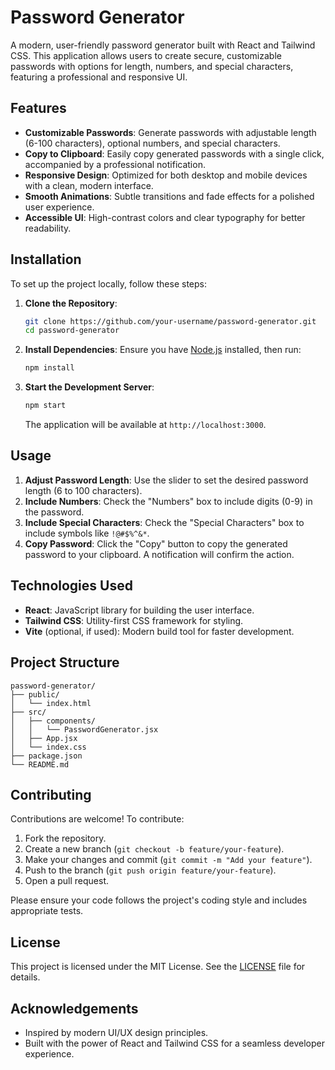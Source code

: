 # Password Generator

A modern, user-friendly password generator built with React and Tailwind CSS. This application allows users to create secure, customizable passwords with options for length, numbers, and special characters, featuring a professional and responsive UI.

## Features

- **Customizable Passwords**: Generate passwords with adjustable length (6-100 characters), optional numbers, and special characters.
- **Copy to Clipboard**: Easily copy generated passwords with a single click, accompanied by a professional notification.
- **Responsive Design**: Optimized for both desktop and mobile devices with a clean, modern interface.
- **Smooth Animations**: Subtle transitions and fade effects for a polished user experience.
- **Accessible UI**: High-contrast colors and clear typography for better readability.

## Installation

To set up the project locally, follow these steps:

1. **Clone the Repository**:
   ```bash
   git clone https://github.com/your-username/password-generator.git
   cd password-generator
   ```

2. **Install Dependencies**:
   Ensure you have [Node.js](https://nodejs.org/) installed, then run:
   ```bash
   npm install
   ```

3. **Start the Development Server**:
   ```bash
   npm start
   ```
   The application will be available at `http://localhost:3000`.

## Usage

1. **Adjust Password Length**: Use the slider to set the desired password length (6 to 100 characters).
2. **Include Numbers**: Check the "Numbers" box to include digits (0-9) in the password.
3. **Include Special Characters**: Check the "Special Characters" box to include symbols like `!@#$%^&*`.
4. **Copy Password**: Click the "Copy" button to copy the generated password to your clipboard. A notification will confirm the action.

## Technologies Used

- **React**: JavaScript library for building the user interface.
- **Tailwind CSS**: Utility-first CSS framework for styling.
- **Vite** (optional, if used): Modern build tool for faster development.

## Project Structure

```
password-generator/
├── public/
│   └── index.html
├── src/
│   ├── components/
│   │   └── PasswordGenerator.jsx
│   ├── App.jsx
│   └── index.css
├── package.json
└── README.md
```

## Contributing

Contributions are welcome! To contribute:

1. Fork the repository.
2. Create a new branch (`git checkout -b feature/your-feature`).
3. Make your changes and commit (`git commit -m "Add your feature"`).
4. Push to the branch (`git push origin feature/your-feature`).
5. Open a pull request.

Please ensure your code follows the project's coding style and includes appropriate tests.

## License

This project is licensed under the MIT License. See the [LICENSE](LICENSE) file for details.

## Acknowledgements

- Inspired by modern UI/UX design principles.
- Built with the power of React and Tailwind CSS for a seamless developer experience.